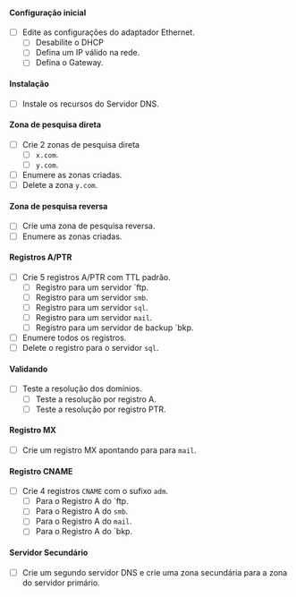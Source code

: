 #### Configuração inicial

- [ ] Edite as configurações do adaptador Ethernet.
	- [ ] Desabilite o DHCP
	- [ ] Defina um IP válido na rede.
	- [ ] Defina o Gateway.

#### Instalação

- [ ] Instale os recursos do Servidor DNS.

#### Zona de pesquisa direta

- [ ] Crie 2 zonas de pesquisa direta
	- [ ] `x.com`.
	- [ ] `y.com`.
- [ ] Enumere as zonas criadas.
- [ ] Delete a zona `y.com`.

#### Zona de pesquisa reversa

- [ ] Crie uma zona de pesquisa reversa.
- [ ] Enumere as zonas criadas.

#### Registros A/PTR

- [ ] Crie 5 registros A/PTR com TTL padrão.
	- [ ] Registro para um servidor `ftp.
	- [ ] Registro para um servidor `smb`.
	- [ ] Registro para um servidor `sql`.
	- [ ] Registro para um servidor `mail`.
	- [ ] Registro para um servidor de backup `bkp.
- [ ] Enumere todos os registros.
- [ ] Delete o registro para o servidor `sql`.

#### Validando

- [ ] Teste a resolução dos domínios.
	- [ ] Teste a resolução por registro A.
	- [ ] Teste a resolução por registro PTR.

#### Registro MX

- [ ] Crie um registro MX apontando para para `mail`.

#### Registro CNAME

- [ ] Crie 4 registros ``CNAME`` com o sufixo ``adm``.
	- [ ] Para o Registro A do  `ftp.
	- [ ] Para o Registro A do  `smb`.
	- [ ] Para o Registro A do  `mail`.
	- [ ] Para o Registro A do  `bkp.

#### Servidor Secundário

- [ ] Crie um segundo servidor DNS e crie uma zona secundária para a zona do servidor primário.